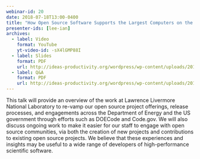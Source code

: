```yaml
---
webinar-id: 20
date: 2018-07-18T13:00-0400
title: "How Open Source Software Supports the Largest Computers on the Planet"
presenter-ids: [lee-ian]
archives:
  - label: Video
    format: YouTube
    yt-video-id: -sX4lGMP88I
  - label: Slides
    format: PDF
    url: http://ideas-productivity.org/wordpress/wp-content/uploads/2017/06/webinar020-oss.pdf
  - label: Q&A
    format: PDF
    url: http://ideas-productivity.org/wordpress/wp-content/uploads/2017/06/webinar020-qa.pdf
---
```

This talk will provide an overview of the work at Lawrence Livermore
National Laboratory to re-vamp our open source project offerings,
release processes, and engagements across the Department of Energy and
the US government through efforts such as DOECode and Code.gov. We
will also discuss ongoing work to make it easier for our staff to
engage with open source communities, via both the creation of new
projects and contributions to existing open source projects.  We
believe that these experiences and insights may be useful to a wide
range of developers of high-performance scientific software.
